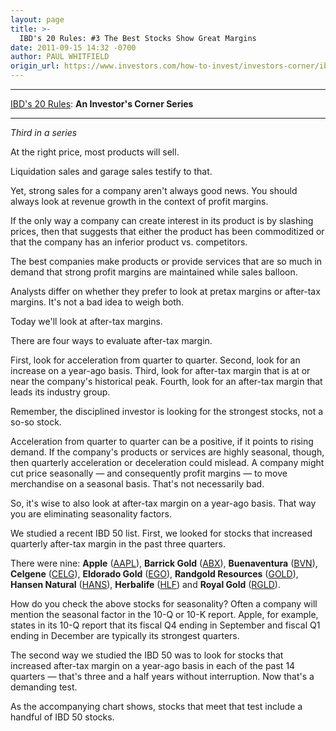 ```yaml
---
layout: page
title: >-
  IBD's 20 Rules: #3 The Best Stocks Show Great Margins
date: 2011-09-15 14:32 -0700
author: PAUL WHITFIELD
origin_url: https://www.investors.com/how-to-invest/investors-corner/ibds-20-rules-3-the-best-stocks-show-great-margins/
---
```


---

[IBD's 20 Rules](https://www.investors.com/NewsAndAnalysis/SpecialReport/583489/201109141435/IBDs-20-Rules-for-Your-Investment-Success.aspx): **An Investor's Corner Series**

---

_Third in a series_

At the right price, most products will sell.

Liquidation sales and garage sales testify to that.

Yet, strong sales for a company aren't always good news. You should always look at revenue growth in the context of profit margins.

If the only way a company can create interest in its product is by slashing prices, then that suggests that either the product has been commoditized or that the company has an inferior product vs. competitors.

The best companies make products or provide services that are so much in demand that strong profit margins are maintained while sales balloon.

Analysts differ on whether they prefer to look at pretax margins or after-tax margins. It's not a bad idea to weigh both.

Today we'll look at after-tax margins.

There are four ways to evaluate after-tax margin.

First, look for acceleration from quarter to quarter. Second, look for an increase on a year-ago basis. Third, look for after-tax margin that is at or near the company's historical peak. Fourth, look for an after-tax margin that leads its industry group.

Remember, the disciplined investor is looking for the strongest stocks, not a so-so stock.

Acceleration from quarter to quarter can be a positive, if it points to rising demand. If the company's products or services are highly seasonal, though, then quarterly acceleration or deceleration could mislead. A company might cut price seasonally — and consequently profit margins — to move merchandise on a seasonal basis. That's not necessarily bad.

So, it's wise to also look at after-tax margin on a year-ago basis. That way you are eliminating seasonality factors.

We studied a recent IBD 50 list. First, we looked for stocks that increased quarterly after-tax margin in the past three quarters.

There were nine: **Apple** ([AAPL](https://research.investors.com/quote.aspx?symbol=AAPL)), **Barrick Gold** ([ABX](https://research.investors.com/quote.aspx?symbol=ABX)), **Buenaventura** ([BVN](https://research.investors.com/quote.aspx?symbol=BVN)), **Celgene** ([CELG](https://research.investors.com/quote.aspx?symbol=CELG)), **Eldorado Gold** ([EGO](https://research.investors.com/quote.aspx?symbol=EGO)), **Randgold Resources** ([GOLD](https://research.investors.com/quote.aspx?symbol=GOLD)), **Hansen Natural** ([HANS](https://research.investors.com/quote.aspx?symbol=HANS)), **Herbalife** ([HLF](https://research.investors.com/quote.aspx?symbol=HLF)) and **Royal Gold** ([RGLD](https://research.investors.com/quote.aspx?symbol=RGLD)).

How do you check the above stocks for seasonality? Often a company will mention the seasonal factor in the 10-Q or 10-K report. Apple, for example, states in its 10-Q report that its fiscal Q4 ending in September and fiscal Q1 ending in December are typically its strongest quarters.

The second way we studied the IBD 50 was to look for stocks that increased after-tax margin on a year-ago basis in each of the past 14 quarters — that's three and a half years without interruption. Now that's a demanding test.

As the accompanying chart shows, stocks that meet that test include a handful of IBD 50 stocks.
